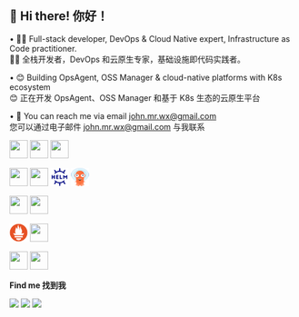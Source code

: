 ## 👋 Hi there! 你好！

• 🧑‍💻 Full-stack developer, DevOps & Cloud Native expert, Infrastructure as Code practitioner.  
🧑‍💻 全栈开发者，DevOps 和云原生专家，基础设施即代码实践者。

• 😊 Building OpsAgent, OSS Manager & cloud-native platforms with K8s ecosystem  
😊 正在开发 OpsAgent、OSS Manager 和基于 K8s 生态的云原生平台

• 📧 You can reach me via email john.mr.wx@gmail.com  
您可以通过电子邮件 john.mr.wx@gmail.com 与我联系

<!-- Backend & Frontend -->
<img src="https://cdn.jsdelivr.net/gh/devicons/devicon/icons/go/go-original.svg" width="32" height="32" /> <img src="https://cdn.jsdelivr.net/gh/devicons/devicon/icons/nextjs/nextjs-original.svg" width="32" height="32" /> <img src="https://cdn.jsdelivr.net/gh/devicons/devicon/icons/typescript/typescript-original.svg" width="32" height="32" /> 

<!-- Cloud Native & Container -->
<img src="https://cdn.jsdelivr.net/gh/devicons/devicon/icons/kubernetes/kubernetes-plain.svg" width="32" height="32" /> <img src="https://cdn.jsdelivr.net/gh/devicons/devicon/icons/docker/docker-original.svg" width="32" height="32" /> <img src="https://raw.githubusercontent.com/cncf/artwork/master/projects/helm/icon/color/helm-icon-color.svg" width="32" height="32" /> <img src="https://raw.githubusercontent.com/cncf/artwork/master/projects/argo/icon/color/argo-icon-color.svg" width="32" height="32" /> 

<!-- Infrastructure & Cloud -->
<img src="https://cdn.jsdelivr.net/gh/devicons/devicon/icons/terraform/terraform-original.svg" width="32" height="32" /> <img src="https://cdn.jsdelivr.net/gh/devicons/devicon/icons/amazonwebservices/amazonwebservices-original.svg" width="32" height="32" /> 

<!-- Observability -->
<img src="https://raw.githubusercontent.com/cncf/artwork/master/projects/prometheus/icon/color/prometheus-icon-color.svg" width="32" height="32" /> <img src="https://cdn.jsdelivr.net/gh/devicons/devicon/icons/grafana/grafana-original.svg" width="32" height="32" /> 

<!-- Database -->
<img src="https://cdn.jsdelivr.net/gh/devicons/devicon/icons/postgresql/postgresql-original.svg" width="32" height="32" /> <img src="https://cdn.jsdelivr.net/gh/devicons/devicon/icons/redis/redis-original.svg" width="32" height="32" />

**Find me 找到我**

<a href="https://github.com/myysophia"><img src="https://img.shields.io/badge/GITHUB-000000?style=flat&logo=github&logoColor=white" /></a> <a href="https://x.com/ninesun14"><img src="https://img.shields.io/badge/TWITTER-1DA1F2?style=flat&logo=twitter&logoColor=white" /></a> <a href="mailto:john.mr.wx@gmail.com"><img src="https://img.shields.io/badge/EMAIL-D14836?style=flat&logo=gmail&logoColor=white" /></a>
